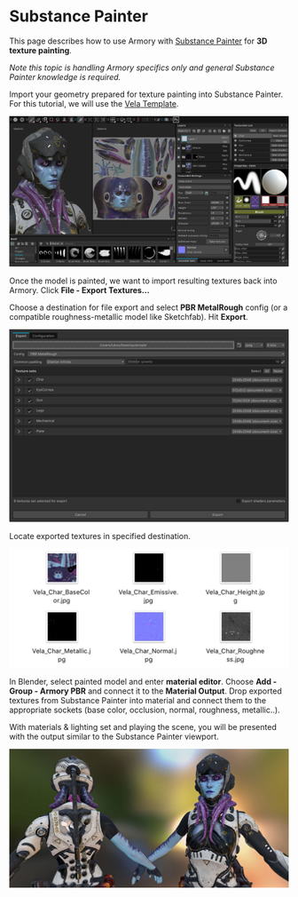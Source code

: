 # Substance Painter

This page describes how to use Armory with [Substance Painter](https://www.allegorithmic.com/products/substance-painter) for **3D texture painting**.

*Note this topic is handling Armory specifics only and general Substance Painter knowledge is required.*

Import your geometry prepared for texture painting into Substance Painter. For this tutorial, we will use the [Vela Template](https://share.allegorithmic.com/libraries/1633).

![](/tooling/img/subst/0.jpg)

Once the model is painted, we want to import resulting textures back into Armory. Click **File - Export Textures...**

Choose a destination for file export and select **PBR MetalRough** config (or a compatible roughness-metallic model like Sketchfab). Hit **Export**.

![](/tooling/img/subst/1.jpg)

Locate exported textures in specified destination.

![](/tooling/img/subst/2.jpg)

In Blender, select painted model and enter **material editor**. Choose **Add - Group - Armory PBR** and connect it to the **Material Output**. Drop exported textures from Substance Painter into material and connect them to the appropriate sockets (base color, occlusion, normal, roughness, metallic..). 

With materials & lighting set and playing the scene, you will be presented with the output similar to the Substance Painter viewport.

![](/tooling/img/subst/3.jpg)

